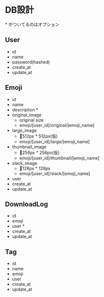# DB設計
\* がついてるのはオプション
## User
* id
* name
* password(hashed)
* create_at
* update_at

## Emoji
* id
* name
* description *
* original_image
  * original size
  * emoji/[user_id]/original/[emoji_name]
* large_image
  * 512px * 512px(仮)
  * emoji/[user_id]/large/[emoji_name]
* thumbnail_image
  * 256px * 256px(仮)
  * emoji/[user_id]/thumbnail/[emoji_name]
* slack_image
  * 128px * 128px
  * emoji/[user_id]/slack/[emoji_name]
* user
* create_at
* update_at

## DownloadLog
* id
* emoji
* user *
* create_at
* update_at

## Tag
* id
* name
* emoji
* user
* create_at
* update_at

